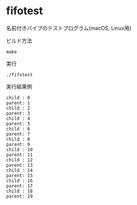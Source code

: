 # fifotest

名前付きパイプのテストプログラム(macOS, Linux用)

ビルド方法
```
make
```

実行
```
./fifotest
```

実行結果例
```
child : 0
parent: 1
child : 2
parent: 3
child : 4
parent: 5
child : 6
parent: 7
child : 8
parent: 9
child : 10
parent: 11
child : 12
parent: 13
child : 14
parent: 15
child : 16
parent: 17
child : 18
parent: 19
```
